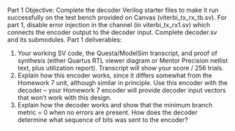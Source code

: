 Part 1 Objective: Complete the decoder Verilog starter files to make it run successfully
on the test bench provided on Canvas (viterbi_tx_rx_tb.sv). For part 1, disable error
injection in the channel (in viterbi_tx_rx1.sv) which connects the encoder output to the
decoder input. Complete decoder.sv and its submodules.
Part 1 deliverables:
1) Your working SV code, the Questa/ModelSim transcript, and proof of synthesis (either
Quartus RTL viewer diagram or Mentor Precision netlist text, plus utilization report).
Transcript will show your score / 256 trials.
2) Explain how this encoder works, since it differs somewhat from the Homework 7 unit,
although similar in principle. Use this encoder with the decoder – your Homework 7
encoder will provide decoder input vectors that won’t work with this design.
3) Explain how the decoder works and show that the minimum branch metric = 0 when
no errors are present. How does the decoder determine what sequence of bits was sent to
the encoder?

